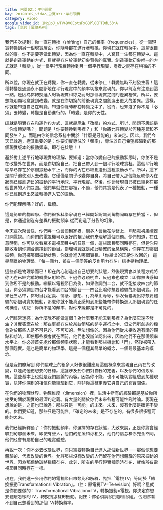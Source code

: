 ```yaml
---
title: 巴夏021：平行現實
key: 20180109_video_巴夏021：平行現實
category: video
google_video_id: 1MqDpJ_wTVGBVOEptsFxGQPl8BPTDdL53nA
tags: [影片｜編號系列]
---
```


我們多次提到：你一直在轉換（shifting）自己的頻率（frequencies），從一個現實轉換到另一個現實層面。你隨時都在進行著轉換。你現在就在轉換中。這是很自然的事。你不需要等做出轉變，因為你一直在轉變中，人窮其一生都在轉變中。這就是創造運動的方式，這就是存在於運動幻象背後的真實。創造運動幻象唯一的方式就是「轉變」，從一個平行現實轉換到另一個平行現實，兩者之間存在稍微的不同。

  所以說，你現在就正在轉變，你一直在轉變，從未停止！轉變無時不刻發生著！這種轉變是通過永不間斷地在平行現實中的頻率切換來實現的。你以前沒有注意到這一點，是因為你轉換進入的新現實和你之前的那個現實之間的差異極微。所以，要想能明顯地意識到改變，就是在你切換的前後現實之間創造出更大的差異。這樣，你就能知道自己在轉變，知道你隨時都在轉變之中了，從而，也知道了你不是「必須」去轉變，轉變是自動進行的，「轉變」是你的天性。

  這就是現實存在和運作的方式，這就是產生「改變」的方式。所以，問題不應該是「你會轉變嗎？」問題是「你要轉換到哪裡？」和「你將允許轉變以何種差異和不同發生？」。而這由你的信念系統中關於「什麼是可能的」來決定。因此，我們今天已說過，極其重要的是：你要切實專注於「頻率」，專注於自己希望經驗到的那個現實版本的振動頻率，即存在狀態！！

  基於對上述平行地球現實的理解，要知道：當你改變自己的振動狀態時，你並不是在改變外在世界，而是你切換自己、把自己帶入到一個平行地球實相。這個平行地球早已存在於那個振動水平上，而你的內在已經創造出這種振動水平。所以，這不是關乎迫使別人去改變，它僅僅是關乎改變你自身，將自己帶入那個能反映你內在狀態已經創造出的振動的平行地球、平行現實。然後，你會發現自己被已經身在那個世界的人們包圍。他們早就住在那裡，不過，他們其實是代表了一種振動，一種你已經創造出來並轉換進入它的振動。

  你們能理解嗎？好的，繼續。

  這是簡單的物理學。你們很多科學家現在已經開始認識到萬物同時存在於當下，但是，你通過創造有差異的振動頻率 從而創造了分裂的幻象。

  今天這次聚會後，你們每一位會回到家裡，很多人會坐在沙發上，拿起電視遙控器打開電視。而你們的電視機可以很好的幫助我們來理解這個問題。你們知道，在任意時間，你可以收看眾多電視節目中的任意一個，這些節目都同時存在，但是你只能收看到你調台選擇到的節目。物理現實就是如此精確的全息構架，你存在於哪個振頻，你選擇哪個振動狀態，你就會進入哪個實相。「你給出的正是你收回的」 這是簡單的物理學。「每一個力，都有一個同等的反作用力存在」這也是物理學。

  這些都是物理學而已！即在內心創造出自己想要的狀態，然後現實會以某種方式將你內在已經完成的轉變反射給你。不過你必須明白，反過來也成立：即你無法感知到你所不是的振動。繼續以電視節目為例，如果你調到二台，就不能接收四台的節目。你必須調到四台才能看到四台的節目——四台比喻你想要體驗的那個現實。如果在生活中，你的自我定義、情感、思想、行為舉止等等，都沒有體現出你想要體驗的那個現實的振動，那麼你就不能真正感知到那些能帶你轉換進入那個現實的任何機會。切記：你所不是的頻率，對你來說都是不可見的。

  人們經常迷惑：為什麼我不能做這個？為什麼我不能去到那裡？為什麼它還不發生？其實答案在於：那些事都存在於某些領域的頻率運行之中，但它們所創造的機會對於那些人是不可見的、不可知的、無法想像的。因為他們從未接收過有關的觀點和想法，即使那些機會就在面前，他們也沒辦法認出來，因為他們不在那個頻率水平上。你必須首先處於那個頻率狀態，才能看到那些機會和「門」，然後被帶入那個現實。這也是簡單的物理學。這是一個極其簡單的概念，一個最最基本的概念。

  但是我們瞭解到 你們星球上的很多人好像很難應用這個概念來實現自己內在的改變，以達成他們想要的目標。這就涉及到你們對自我的定義，以及你們的信念系統。這些基本上也就是我們談論的內容。因為你不能、也不可能切實經驗到某種現實，除非你深刻的相信你能經驗到它，除非你這樣定義它與自己的真實關係。

  在你們的物理世界、物理維度（dimension）裡，生活中所有的經驗都是基於你所接受的關於現實的最深的定義。有大量的關於你們未來各種可能性的討論。我現在想說的是，之前也已說過：那些只是「可能」的未來。未來，沒有什麼是確定不變的。你們要知道，那些只是可能性。「確定的未來」是不存在的，有很多很多種可能的未來。

  我們已經解釋過了：你的振動頻率、你選擇的存在狀態，大致來說，正是你將會經驗到的那個未來。即使有些人，他們的想法和你相反，他們的信念和你完全不同，他們也會有屬於自己的現實體驗。

  再說一次：你不必去改變世界，你只需要轉換自己進入那個新世界——那個你想要體驗的、代表改變的世界。允許那些沒有改變的人們留在他們想體驗的原來振動的世界，因為那個地球將繼續存在。此刻，所有的平行現實都同時存在，就像所有電視節目同時存在一樣。

  現在，我們進一步用你們的電視節目來類比和解釋，先把「電視TV」等同於「轉換振動Transformational Vibration」。（註：原電視TV=Television）好嗎？這就是你們要做的：Transformational Vibration=TV，轉換振動=電視。你決定你想要體驗怎樣的TV，轉換到怎樣的振動。記住：你必須調頻到那個頻道，否則你看不到自己想看到的那個TV/轉換頻率。
